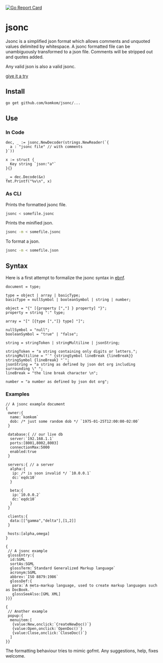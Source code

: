 [![Go Report Card](https://goreportcard.com/badge/github.com/komkom/jsonc)](https://goreportcard.com/report/github.com/komkom/jsonc)

# jsonc

Jsonc is a simplified json format which allows comments and unquoted values delimited by whitespace. A jsonc formatted file can be unambiguously transformed to a json file. Comments will be stripped out and quotes added.

Any valid json is also a valid jsonc.

[give it a try](https://komkom.github.io/)

## Install

```bash
go get github.com/komkom/jsonc/...
```

## Use

### In Code
``` golang
dec, _ := jsonc.NewDecoder(strings.NewReader(`{
  a : "jsonc file" // with comments
}`))

x := struct {
  Key string `json:"a"`
}{}

_ = dec.Decode(&x)
fmt.Printf("%v\n", x)
```

### As CLI

Prints the formatted jsonc file.
```bash
jsonc < somefile.jsonc 
```

Prints the minified json.
```bash
jsonc -m < somefile.jsonc 
```

To format a json.
```bash
jsonc -m < somefile.json
```

## Syntax
Here is a first attempt to formalize the jsonc syntax in [ebnf](https://en.wikipedia.org/wiki/Extended_Backus%E2%80%93Naur_form).

```
document = type;

type = object | array | basicType;
basicType = nullSymbol | booleanSymbol | string | number;

object = "{" [{property [","] } property] "}";
property = string ":" type;

array = "[" [{type [","]} type] "]";

nullSymbol = "null";
booleanSymbol = "true" | "false";

string = stringToken | stringMultiline | jsonString;

stringToken = "a string containing only digits or letters.";
stringMultiline = "`" {stringSymbol lineBreak {lineBreak}} stringSymbol {lineBreak} "`";
jsonString = "a string as defined by json dot org including surrounding \" ";
lineBreak = "the line break character \n";

number = "a number as defined by json dot org";
```

### Examples

```
// A jsonc example document
{
 owner:{
  name:`komkom`
  dob: /* just some random dob */ `1975-01-25T12:00:00-02:00`
 }

 database:{ // our live db
  server:`192.168.1.1`
  ports:[8001,8002,8003]
  connectionMax:5000
  enabled:true
 }

 servers:{ // a server
  alpha:{
   ip: /* is soon invalid */ `10.0.0.1`
   dc:`eqdc10`
  }
  
  beta:{
   ip:`10.0.0.2`
   dc:`eqdc10`
  }
 }
 
 clients:{
  data:[["gamma","delta"],[1,2]]
 }
 
 hosts:[alpha,omega]
}

```

```
{
 // A jsonc example
 glossEntry:{
  id:SGML
  sortAs:SGML
  glossTerm:`Standard Generalized Markup language`
  acronym:SGML
  abbrev:`ISO 8879:1986`
  glossDef:{
   para:`A meta-markup language, used to create markup languages such as DocBook.`
   glossSeeAlso:[GML XML]
}}}
```

```
{
 // Another example
 popup:{
  menuitem:[
   {value:New,onclick:`CreateNewDoc()`}
   {value:Open,onclick:`OpenDoc()`}
   {value:Close,onclick:`CloseDoc()`}
  ]
}}
```

The formatting behaviour tries to mimic gofmt. Any suggestions, help, fixes welcome.
